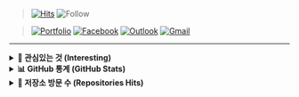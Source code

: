> [![Hits](https://hits.seeyoufarm.com/api/count/incr/badge.svg?url=https%3A%2F%2Fgithub.com%2Fbanb3515&count_bg=%238A8A8A&title_bg=%230AD586&icon=iconify.svg&icon_color=%23FFFFFF&title=Hits&edge_flat=false)](https://github.com/banb3515)
![Follow](https://img.shields.io/github/followers/banb3515?color=181717&label=Follow&logo=GitHub)

> [![Portfolio](https://img.shields.io/badge/Portfolio-181717?style=flat&logo=GitHub&logoColor=white&link=)](https://banb3515.github.io/)
[![Facebook](https://img.shields.io/badge/Facebook-1877f2?style=flat&logo=facebook&logoColor=white&link=https://www.facebook.com/banb3515)](https://www.facebook.com/banb3515)
[![Outlook](https://img.shields.io/badge/Outlook-0078D4?style=flat&logo=Microsoft-Outlook&logoColor=white&link=mailto:banb3515@outlook.kr)](mailto:banb3515@outlook.kr)
[![Gmail](https://img.shields.io/badge/Gmail-d14836?style=flat&logo=Gmail&logoColor=white&link=mailto:banb3515@gmail.com)](mailto:banb3515@gmail.com)

---

<details>
  <summary><b>🔎 관심있는 것 (Interesting)</b></summary>
  <hr>
  <ul>
    <li>C#, Java, JavaScript</li>
    <li>WPF, Xamarin, ASP.NET</li>
  </ul>
  <hr>
</details>

<details> 
  <summary><b>📊 GitHub 통계 (GitHub Stats)</b></summary>
  <hr>
  <img src="https://github-readme-stats.vercel.app/api?username=banb3515&show_icons=true&theme=tokyonight&count_private=true" />
  <br>
  <img src="https://github-readme-stats.vercel.app/api/top-langs/?username=banb3515&theme=tokyonight" />
  <hr>
</details>

<details> 
  <summary><b>📁 저장소 방문 수 (Repositories Hits)</b></summary>
  <hr>
  <a href="https://github.com/banb3515/Hanyang"><img src="https://hits.seeyoufarm.com/api/count/incr/badge.svg?url=https%3A%2F%2Fgithub.com%2Fbanb3515%2FHanyang&count_bg=%2364E900&title_bg=%233F4141&icon=linuxfoundation.svg&icon_color=%23FFFFFF&title=Hanyang&edge_flat=false"/></a>
  <a href="https://github.com/banb3515/ToDoList"><img src="https://hits.seeyoufarm.com/api/count/incr/badge.svg?url=https%3A%2F%2Fgithub.com%2Fbanb3515%2FToDoList&count_bg=%2364E900&title_bg=%233F4141&icon=linuxfoundation.svg&icon_color=%23FFFFFF&title=ToDoList&edge_flat=false"/></a>
  <a href="https://github.com/banb3515/AvoidGame"><img src="https://hits.seeyoufarm.com/api/count/incr/badge.svg?url=https%3A%2F%2Fgithub.com%2Fbanb3515%2FAvoidGame&count_bg=%2364E900&title_bg=%233F4141&icon=linuxfoundation.svg&icon_color=%23FFFFFF&title=AvoidGame&edge_flat=false"/></a>
  <hr>
</details>
